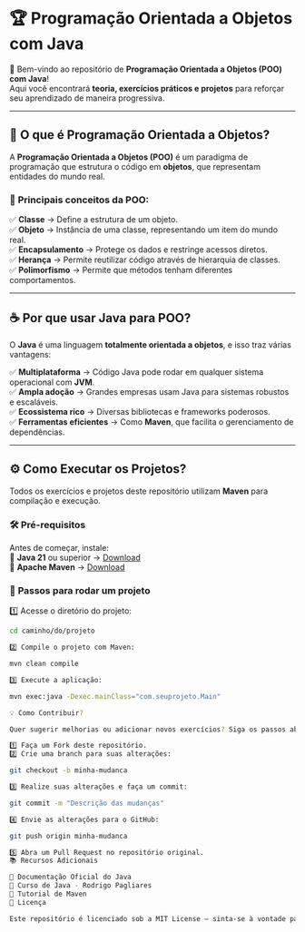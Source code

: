 # 🏆 Programação Orientada a Objetos com Java  

📌 Bem-vindo ao repositório de **Programação Orientada a Objetos (POO) com Java**!  
Aqui você encontrará **teoria, exercícios práticos e projetos** para reforçar seu aprendizado de maneira progressiva.  

---

## 📖 O que é Programação Orientada a Objetos?  

A **Programação Orientada a Objetos (POO)** é um paradigma de programação que estrutura o código em **objetos**, que representam entidades do mundo real.  

### 🔹 **Principais conceitos da POO:**  
✅ **Classe** → Define a estrutura de um objeto.  
✅ **Objeto** → Instância de uma classe, representando um item do mundo real.  
✅ **Encapsulamento** → Protege os dados e restringe acessos diretos.  
✅ **Herança** → Permite reutilizar código através de hierarquia de classes.  
✅ **Polimorfismo** → Permite que métodos tenham diferentes comportamentos.  

---

## ☕ Por que usar Java para POO?  

O **Java** é uma linguagem **totalmente orientada a objetos**, e isso traz várias vantagens:  

✅ **Multiplataforma** → Código Java pode rodar em qualquer sistema operacional com **JVM**.  
✅ **Ampla adoção** → Grandes empresas usam Java para sistemas robustos e escaláveis.  
✅ **Ecossistema rico** → Diversas bibliotecas e frameworks poderosos.  
✅ **Ferramentas eficientes** → Como **Maven**, que facilita o gerenciamento de dependências.  

---

## ⚙ Como Executar os Projetos?  

Todos os exercícios e projetos deste repositório utilizam **Maven** para compilação e execução.  

### 🛠 **Pré-requisitos**  
Antes de começar, instale:  
🔹 **Java 21** ou superior → [Download](https://adoptium.net/)  
🔹 **Apache Maven** → [Download](https://maven.apache.org/download.cgi)  

### 🚀 **Passos para rodar um projeto**  

1️⃣ Acesse o diretório do projeto:  
   ```bash
   cd caminho/do/projeto

2️⃣ Compile o projeto com Maven:

mvn clean compile

3️⃣ Execute a aplicação:

mvn exec:java -Dexec.mainClass="com.seuprojeto.Main"

💡 Como Contribuir?

Quer sugerir melhorias ou adicionar novos exercícios? Siga os passos abaixo:

1️⃣ Faça um Fork deste repositório.
2️⃣ Crie uma branch para suas alterações:

git checkout -b minha-mudanca

3️⃣ Realize suas alterações e faça um commit:

git commit -m "Descrição das mudanças"

4️⃣ Envie as alterações para o GitHub:

git push origin minha-mudanca

5️⃣ Abra um Pull Request no repositório original.
📚 Recursos Adicionais

📌 Documentação Oficial do Java
📌 Curso de Java - Rodrigo Pagliares
📌 Tutorial de Maven
📜 Licença

Este repositório é licenciado sob a MIT License – sinta-se à vontade para usar e contribuir! 🚀

